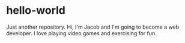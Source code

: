 # hello-world
Just another repository. 
Hi, I'm Jacob and I'm going to become a web developer. I love playing video games and exercising for fun. 
